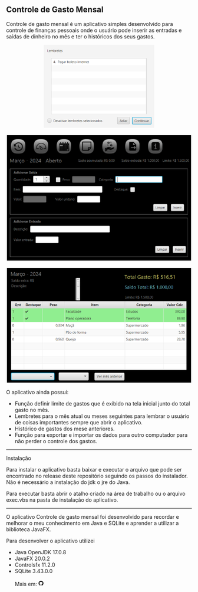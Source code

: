 ## Controle de Gasto Mensal


Controle de gasto mensal é um aplicativo simples desenvolvido para controle de finanças pessoais onde o usuário pode inserir as entradas e saídas de dinheiro no mês e ter o históricos dos seus gastos. 
<br>
<div align="center">
<img src="img/tela03.PNG" width="300px" height="225px">
<br><br>
<img src="img/tela01.PNG" width="500px" height="340px" >
<br><br>
<img src="img/tela02.PNG" width="500px" height="311px">
</div>

O aplicativo ainda possui:
* Função definir limite de gastos que é exibido na tela inicial junto do total gasto no mês. 
* Lembretes para o mês atual ou meses seguintes para lembrar o usuário de coisas importantes sempre que abrir o aplicativo.
* Histórico de gastos dos mese anteriores.
* Função para exportar e importar os dados para outro computador para não perder o controle dos gastos.

*********
Instalação

Para instalar o aplicativo basta baixar e executar o arquivo que pode ser encontrado no release deste repositório seguindo os passos do instalador. Não é necessário a instalação do jdk o jre do Java.

Para executar basta abrir o atalho criado na área de trabalho ou o arquivo exec.vbs na pasta de instalação do aplicativo.

*********

O aplicativo Controle de gasto mensal foi desenvolvido para recordar e melhorar o meu conhecimento em Java e SQLite e aprender a utilizar a biblioteca JavaFX.

Para desenvolver o aplicativo utilizei 
* Java OpenJDK 17.0.8
* JavaFX 20.0.2
* Controlsfx 11.2.0
* SQLite 3.43.0.0
<br><br>
Mais em: <a href="https://github.com/kvnvkDev"><img src="ico/github.png" width="15px"></a>
